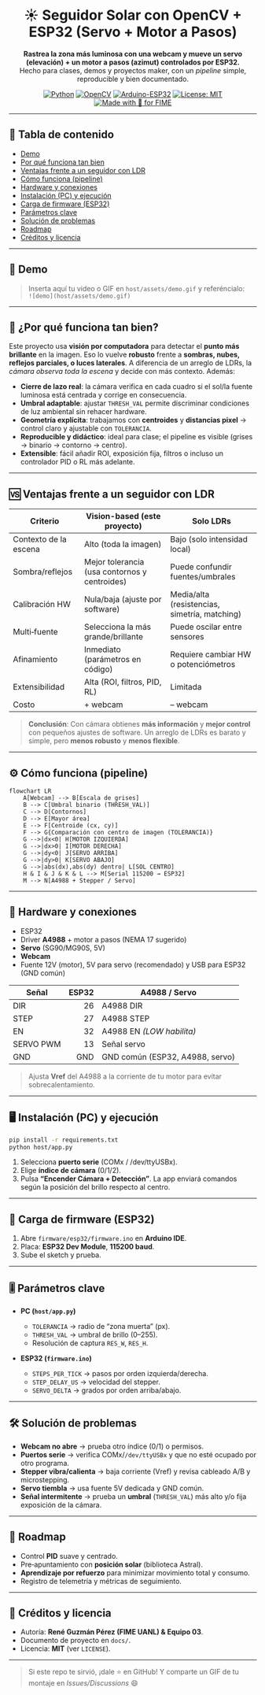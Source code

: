 <div align="center">

# ☀️ Seguidor Solar con **OpenCV** + **ESP32** (Servo + Motor a Pasos)

**Rastrea la zona más luminosa con una webcam y mueve un servo (elevación) + un motor a pasos (azimut) controlados por ESP32.**  
Hecho para clases, demos y proyectos maker, con un *pipeline* simple, reproducible y bien documentado.

[![Python](https://img.shields.io/badge/Python-3.10%2B-3776AB?logo=python&logoColor=white)](#)
[![OpenCV](https://img.shields.io/badge/OpenCV-4.x-5C3EE8?logo=opencv&logoColor=white)](#)
[![Arduino-ESP32](https://img.shields.io/badge/Arduino-ESP32-00979D?logo=arduino&logoColor=white)](#)
[![License: MIT](https://img.shields.io/badge/License-MIT-green.svg)](./LICENSE)
[![Made with 💛 for FIME](https://img.shields.io/badge/Made%20with-%F0%9F%92%9B%20for%20FIME-blue)](#)

</div>

---

## 🧭 Tabla de contenido
- [Demo](#-demo)
- [Por qué funciona tan bien](#-por-qué-funciona-tan-bien)
- [Ventajas frente a un seguidor con LDR](#-ventajas-frente-a-un-seguidor-con-ldr)
- [Cómo funciona (pipeline)](#-cómo-funciona-pipeline)
- [Hardware y conexiones](#-hardware-y-conexiones)
- [Instalación (PC) y ejecución](#-instalación-pc-y-ejecución)
- [Carga de firmware (ESP32)](#-carga-de-firmware-esp32)
- [Parámetros clave](#-parámetros-clave)
- [Solución de problemas](#-solución-de-problemas)
- [Roadmap](#-roadmap)
- [Créditos y licencia](#-créditos-y-licencia)

---

## 🎥 Demo
> Inserta aquí tu video o GIF en `host/assets/demo.gif` y referéncialo:  
> `![demo](host/assets/demo.gif)`

---

## 🚀 ¿Por qué **funciona tan bien**?
Este proyecto usa **visión por computadora** para detectar el **punto más brillante** en la imagen. Eso lo vuelve **robusto** frente a **sombras, nubes, reflejos parciales, o luces laterales**. A diferencia de un arreglo de LDRs, la *cámara observa toda la escena* y decide con más contexto. Además:
- **Cierre de lazo real**: la cámara verifica en cada cuadro si el sol/la fuente luminosa está centrada y corrige en consecuencia.
- **Umbral adaptable**: ajustar `THRESH_VAL` permite discriminar condiciones de luz ambiental sin rehacer hardware.
- **Geometría explícita**: trabajamos con **centroides** y **distancias pixel** → control claro y ajustable con `TOLERANCIA`.
- **Reproducible y didáctico**: ideal para clase; el pipeline es visible (grises → binario → contorno → centro).
- **Extensible**: fácil añadir ROI, exposición fija, filtros o incluso un controlador PID o RL más adelante.

---

## 🆚 Ventajas frente a un seguidor con **LDR**
| Criterio | Vision-based (este proyecto) | Solo LDRs |
|---|---|---|
| Contexto de la escena | Alto (toda la imagen) | Bajo (solo intensidad local) |
| Sombra/reflejos | Mejor tolerancia (usa contornos y centroides) | Puede confundir fuentes/umbrales |
| Calibración HW | Nula/baja (ajuste por software) | Media/alta (resistencias, simetría, matching) |
| Multi‑fuente | Selecciona la más grande/brillante | Puede oscilar entre sensores |
| Afinamiento | Inmediato (parámetros en código) | Requiere cambiar HW o potenciómetros |
| Extensibilidad | Alta (ROI, filtros, PID, RL) | Limitada |
| Costo | + webcam | – webcam |

> **Conclusión**: Con cámara obtienes **más información** y **mejor control** con pequeños ajustes de software. Un arreglo de LDRs es barato y simple, pero **menos robusto** y **menos flexible**.

---

## ⚙️ Cómo funciona (pipeline)
```mermaid
flowchart LR
    A[Webcam] --> B[Escala de grises]
    B --> C[Umbral binario (THRESH_VAL)]
    C --> D[Contornos]
    D --> E[Mayor área]
    E --> F[Centroide (cx, cy)]
    F --> G{Comparación con centro de imagen (TOLERANCIA)}
    G -->|dx<0| H[MOTOR IZQUIERDA]
    G -->|dx>0| I[MOTOR DERECHA]
    G -->|dy<0| J[SERVO ARRIBA]
    G -->|dy>0| K[SERVO ABAJO]
    G -->|abs(dx),abs(dy) dentro| L[SOL CENTRO]
    H & I & J & K & L --> M[Serial 115200 → ESP32]
    M --> N[A4988 + Stepper / Servo]
```

---

## 🔧 Hardware y conexiones
- ESP32
- Driver **A4988** + motor a pasos (NEMA 17 sugerido)
- **Servo** (SG90/MG90S, 5V)
- **Webcam**
- Fuente 12V (motor), 5V para servo (recomendado) y USB para ESP32 (GND común)

| Señal | ESP32 | A4988 / Servo |
|---|---:|---|
| DIR | 26 | A4988 DIR |
| STEP | 27 | A4988 STEP |
| EN | 32 | A4988 EN *(LOW habilita)* |
| SERVO PWM | 13 | Señal servo |
| GND | GND | GND común (ESP32, A4988, servo) |

> Ajusta **Vref** del A4988 a la corriente de tu motor para evitar sobrecalentamiento.

---

## 🖥️ Instalación (PC) y ejecución
```bash
pip install -r requirements.txt
python host/app.py
```
1) Selecciona **puerto serie** (COMx / /dev/ttyUSBx).  
2) Elige **índice de cámara** (0/1/2).  
3) Pulsa **“Encender Cámara + Detección”**. La app enviará comandos según la posición del brillo respecto al centro.

---

## 🔌 Carga de firmware (ESP32)
1. Abre `firmware/esp32/firmware.ino` en **Arduino IDE**.  
2. Placa: **ESP32 Dev Module**, **115200 baud**.  
3. Sube el sketch y prueba.

---

## 🎚️ Parámetros clave
- **PC (`host/app.py`)**
  - `TOLERANCIA` → radio de “zona muerta” (px).  
  - `THRESH_VAL` → umbral de brillo (0–255).  
  - Resolución de captura `RES_W`, `RES_H`.

- **ESP32 (`firmware.ino`)**
  - `STEPS_PER_TICK` → pasos por orden izquierda/derecha.  
  - `STEP_DELAY_US` → velocidad del stepper.  
  - `SERVO_DELTA` → grados por orden arriba/abajo.

---

## 🛠️ Solución de problemas
- **Webcam no abre** → prueba otro índice (0/1) o permisos.  
- **Puertos serie** → verifica COMx/`/dev/ttyUSBx` y que no esté ocupado por otro programa.  
- **Stepper vibra/calienta** → baja corriente (Vref) y revisa cableado A/B y microstepping.  
- **Servo tiembla** → usa fuente 5V dedicada y GND común.  
- **Señal intermitente** → prueba un **umbral** (`THRESH_VAL`) más alto y/o fija exposición de la cámara.

---

## 🧭 Roadmap
- Control **PID** suave y centrado.  
- Pre‑apuntamiento con **posición solar** (biblioteca Astral).  
- **Aprendizaje por refuerzo** para minimizar movimiento total y consumo.  
- Registro de telemetría y métricas de seguimiento.

---

## 👥 Créditos y licencia
- Autoría: **René Guzmán Pérez (FIME UANL) & Equipo 03**.  
- Documento de proyecto en `docs/`.  
- Licencia: **MIT** (ver `LICENSE`).

---

> Si este repo te sirvió, ¡dale ⭐ en GitHub! Y comparte un GIF de tu montaje en *Issues/Discussions* 😄

